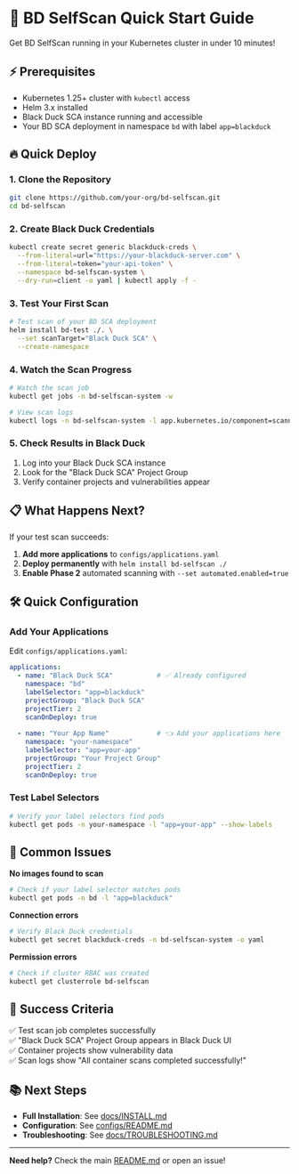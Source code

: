 # 🚀 BD SelfScan Quick Start Guide

Get BD SelfScan running in your Kubernetes cluster in under 10 minutes!

## ⚡ Prerequisites

- Kubernetes 1.25+ cluster with `kubectl` access
- Helm 3.x installed
- Black Duck SCA instance running and accessible
- Your BD SCA deployment in namespace `bd` with label `app=blackduck`

## 🔥 Quick Deploy

### 1. Clone the Repository

```bash
git clone https://github.com/your-org/bd-selfscan.git
cd bd-selfscan
```

### 2. Create Black Duck Credentials

```bash
kubectl create secret generic blackduck-creds \
  --from-literal=url="https://your-blackduck-server.com" \
  --from-literal=token="your-api-token" \
  --namespace bd-selfscan-system \
  --dry-run=client -o yaml | kubectl apply -f -
```

### 3. Test Your First Scan

```bash
# Test scan of your BD SCA deployment
helm install bd-test ./. \
  --set scanTarget="Black Duck SCA" \
  --create-namespace
```

### 4. Watch the Scan Progress

```bash
# Watch the scan job
kubectl get jobs -n bd-selfscan-system -w

# View scan logs
kubectl logs -n bd-selfscan-system -l app.kubernetes.io/component=scanner -f
```

### 5. Check Results in Black Duck

1. Log into your Black Duck SCA instance
2. Look for the "Black Duck SCA" Project Group
3. Verify container projects and vulnerabilities appear

## 📋 What Happens Next?

If your test scan succeeds:

1. **Add more applications** to `configs/applications.yaml`
2. **Deploy permanently** with `helm install bd-selfscan ./`
3. **Enable Phase 2** automated scanning with `--set automated.enabled=true`

## 🛠️ Quick Configuration

### Add Your Applications

Edit `configs/applications.yaml`:

```yaml
applications:
  - name: "Black Duck SCA"           # ✅ Already configured
    namespace: "bd"
    labelSelector: "app=blackduck"
    projectGroup: "Black Duck SCA"
    projectTier: 2
    scanOnDeploy: true
    
  - name: "Your App Name"            # 👈 Add your applications here
    namespace: "your-namespace"
    labelSelector: "app=your-app"
    projectGroup: "Your Project Group"
    projectTier: 2
    scanOnDeploy: true
```

### Test Label Selectors

```bash
# Verify your label selectors find pods
kubectl get pods -n your-namespace -l "app=your-app" --show-labels
```

## 🚦 Common Issues

**No images found to scan**
```bash
# Check if your label selector matches pods
kubectl get pods -n bd -l "app=blackduck"
```

**Connection errors**
```bash
# Verify Black Duck credentials
kubectl get secret blackduck-creds -n bd-selfscan-system -o yaml
```

**Permission errors**
```bash
# Check if cluster RBAC was created
kubectl get clusterrole bd-selfscan
```

## 🎯 Success Criteria

✅ Test scan job completes successfully  
✅ "Black Duck SCA" Project Group appears in Black Duck UI  
✅ Container projects show vulnerability data  
✅ Scan logs show "All container scans completed successfully!"  

## 📚 Next Steps

- **Full Installation**: See [docs/INSTALL.md](docs/INSTALL.md)
- **Configuration**: See [configs/README.md](configs/README.md)  
- **Troubleshooting**: See [docs/TROUBLESHOOTING.md](docs/TROUBLESHOOTING.md)

---

**Need help?** Check the main [README.md](README.md) or open an issue!